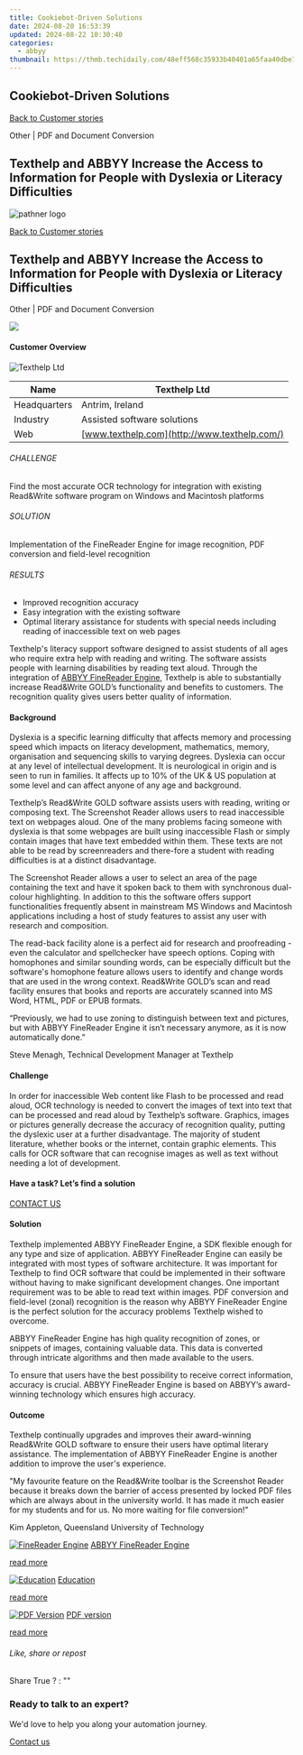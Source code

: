 ```yaml
---
title: Cookiebot-Driven Solutions
date: 2024-08-20 16:53:39
updated: 2024-08-22 10:30:40
categories:
  - abbyy
thumbnail: https://thmb.techidaily.com/48eff568c35933b40401a65faa40dbe7bb6a58eb499e343dac1cbda32fedf601.jpg
---
```


## Cookiebot-Driven Solutions

[Back to Customer stories](https://tools.techidaily.com/abbyy/products/)

Other | PDF and Document Conversion

## Texthelp and ABBYY Increase the Access to Information for People with Dyslexia or Literacy Difficulties

![pathner logo](https://content.abbyy.com/-/media/project/abbyy/abbyy/logos-white/abbyy.png?h=40&iar=0&w=120)

[Back to Customer stories](https://tools.techidaily.com/abbyy/products/)

## Texthelp and ABBYY Increase the Access to Information for People with Dyslexia or Literacy Difficulties

Other | PDF and Document Conversion 

![](https://static1.abbyy.com/abbyycommedia/15362/cs-texthelp-556x303.jpg) 

#### Customer Overview

![Texthelp Ltd](https://static2.abbyy.com/abbyycommedia/14895/texthelp.png) 

| Name         | Texthelp Ltd                                 |
| ------------ | -------------------------------------------- |
| Headquarters | Antrim, Ireland                              |
| Industry     | Assisted software solutions                  |
| Web          | [www.texthelp.com](http://www.texthelp.com/) |

###### CHALLENGE

Find the most accurate OCR technology for integration with existing Read&Write software program on Windows and Macintosh platforms

###### SOLUTION

Implementation of the FineReader Engine for image recognition, PDF conversion and field-level recognition

###### RESULTS

* Improved recognition accuracy
* Easy integration with the existing software
* Optimal literary assistance for students with special needs including reading of inaccessible text on web pages

Texthelp's literacy support software designed to assist students of all ages who require extra help with reading and writing. The software assists people with learning disabilities by reading text aloud. Through the integration of [ABBYY FineReader Engine](https://tools.techidaily.com/abbyy/products/), Texthelp is able to substantially increase Read&Write GOLD’s functionality and benefits to customers. The recognition quality gives users better quality of information.

#### Background

Dyslexia is a specific learning difficulty that affects memory and processing speed which impacts on literacy development, mathematics, memory, organisation and sequencing skills to varying degrees. Dyslexia can occur at any level of intellectual development. It is neurological in origin and is seen to run in families. It affects up to 10% of the UK & US population at some level and can affect anyone of any age and background.

Texthelp’s Read&Write GOLD software assists users with reading, writing or composing text. The Screenshot Reader allows users to read inaccessible text on webpages aloud. One of the many problems facing someone with dyslexia is that some webpages are built using inaccessible Flash or simply contain images that have text embedded within them. These texts are not able to be read by screenreaders and there-fore a student with reading difficulties is at a distinct disadvantage.

The Screenshot Reader allows a user to select an area of the page containing the text and have it spoken back to them with synchronous dual-colour highlighting. In addition to this the software offers support functionalities frequently absent in mainstream MS Windows and Macintosh applications including a host of study features to assist any user with research and composition.

The read-back facility alone is a perfect aid for research and proofreading - even the calculator and spellchecker have speech options. Coping with homophones and similar sounding words, can be especially difficult but the software's homophone feature allows users to identify and change words that are used in the wrong context. Read&Write GOLD’s scan and read facility ensures that books and reports are accurately scanned into MS Word, HTML, PDF or EPUB formats.

 “Previously, we had to use zoning to distinguish between text and pictures, but with ABBYY FineReader Engine it isn’t necessary anymore, as it is now automatically done.”

 Steve Menagh, Technical Development Manager at Texthelp

#### Challenge

In order for inaccessible Web content like Flash to be processed and read aloud, OCR technology is needed to convert the images of text into text that can be processed and read aloud by Texthelp’s software. Graphics, images or pictures generally decrease the accuracy of recognition quality, putting the dyslexic user at a further disadvantage. The majority of student literature, whether books or the internet, contain graphic elements. This calls for OCR software that can recognise images as well as text without needing a lot of development.

#### Have a task? Let’s find a solution

[CONTACT US](https://tools.techidaily.com/abbyy/products/) 

#### Solution

Texthelp implemented ABBYY FineReader Engine, a SDK flexible enough for any type and size of application. ABBYY FineReader Engine can easily be integrated with most types of software architecture. It was important for Texthelp to find OCR software that could be implemented in their software without having to make significant development changes. One important requirement was to be able to read text within images. PDF conversion and field-level (zonal) recognition is the reason why ABBYY FineReader Engine is the perfect solution for the accuracy problems Texthelp wished to overcome.

ABBYY FineReader Engine has high quality recognition of zones, or snippets of images, containing valuable data. This data is converted through intricate algorithms and then made available to the users.

To ensure that users have the best possibility to receive correct information, accuracy is crucial. ABBYY FineReader Engine is based on ABBYY’s award-winning technology which ensures high accuracy.

#### Outcome

Texthelp continually upgrades and improves their award-winning Read&Write GOLD software to ensure their users have optimal literary assistance. The implementation of ABBYY FineReader Engine is another addition to improve the user's experience.

 "My favourite feature on the Read&Write toolbar is the Screenshot Reader because it breaks down the barrier of access presented by locked PDF files which are always about in the university world. It has made it much easier for my students and for us. No more waiting for file conversion!"

 Kim Appleton, Queensland University of Technology

[![FineReader Engine](https://static2.abbyy.com/abbyycommedia/14346/3-finereader-engine.jpg)](https://tools.techidaily.com/abbyy/products/) [ABBYY FineReader Engine](https://tools.techidaily.com/abbyy/products/) 

[read more](https://tools.techidaily.com/abbyy/products/) 

[![Education](https://static1.abbyy.com/abbyycommedia/14365/15-education.jpg)](https://tools.techidaily.com/abbyy/products/) [Education](https://tools.techidaily.com/abbyy/products/) 

[read more](https://tools.techidaily.com/abbyy/products/) 

[![PDF Version](https://static2.abbyy.com/abbyycommedia/15361/cs-texthelp-360x162.jpg)](https://static2.abbyy.com/abbyycommedia/8185/case-study-texthelp-education-en.pdf "PDF version") [PDF version](https://static2.abbyy.com/abbyycommedia/8185/case-study-texthelp-education-en.pdf "PDF version") 

[read more](https://static2.abbyy.com/abbyycommedia/8185/case-study-texthelp-education-en.pdf "PDF version") 

###### Like, share or repost

Share  True ?  : "" 

### Ready to talk to an expert?

We'd love to help you along your automation journey.

[Contact us](https://tools.techidaily.com/abbyy/products/)

<ins class="adsbygoogle"
     style="display:block"
     data-ad-format="autorelaxed"
     data-ad-client="ca-pub-7571918770474297"
     data-ad-slot="1223367746"></ins>



<ins class="adsbygoogle"
     style="display:block"
     data-ad-client="ca-pub-7571918770474297"
     data-ad-slot="8358498916"
     data-ad-format="auto"
     data-full-width-responsive="true"></ins>
